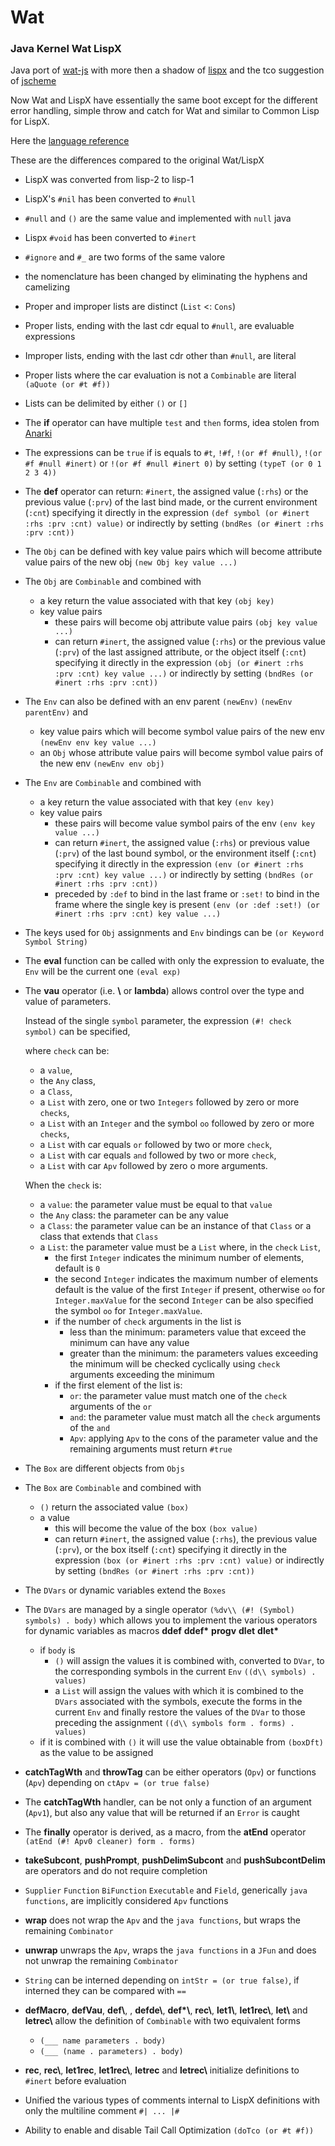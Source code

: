 # Wat

### Java Kernel Wat LispX

Java port of [wat-js](https://github.com/GiacomoCau/wat-js)
with more then a shadow of [lispx](https://github.com/lispx/lispx)
and the tco suggestion of [jscheme](https://github.com/chidiwilliams/jscheme)

Now Wat and LispX have essentially the same boot except for the different error handling,
simple throw and catch for Wat and similar to Common Lisp for LispX.

Here the [language reference](https://htmlpreview.github.io?https://github.com/GiacomoCau/Wat/blob/main/reference/reference.html)

These are the differences compared to the original Wat/LispX
* LispX was converted from lisp-2 to lisp-1
* LispX's `#nil` has been converted to `#null`
* `#null` and `()` are the same value and implemented with `null` java
* Lispx `#void` has been converted to `#inert`
* `#ignore` and `#_` are two forms of the same valore
* the nomenclature has been changed by eliminating the hyphens and camelizing
* Proper and improper lists are distinct (`List` <: `Cons`)
* Proper lists, ending with the last cdr equal to `#null`, are evaluable expressions
* Improper lists, ending with the last cdr other than `#null`, are literal
* Proper lists where the car evaluation is not a `Combinable` are literal `(aQuote (or #t #f))`
* Lists can be delimited by either `()` or `[]`
* The __if__ operator can have multiple `test` and `then` forms, idea stolen from [Anarki](https://github.com/arclanguage/anarki)
* The expressions can be `true` if is equals to `#t`, `!#f`, `!(or #f #null)`, `!(or #f #null #inert)` or `!(or #f #null #inert 0)` by setting `(typeT (or 0 1 2 3 4))`
* The __def__ operator can return:
	`#inert`, the assigned value (`:rhs`) or the previous value (`:prv`) of the last bind made, or the current environment (`:cnt`)
	specifying it directly in the expression `(def symbol (or #inert :rhs :prv :cnt) value)`
	or indirectly by setting `(bndRes (or #inert :rhs :prv :cnt))`
* The `Obj` can be defined with key value pairs which will become attribute value pairs of the new obj `(new Obj key value ...)`
* The `Obj` are `Combinable` and combined with
	* a key return the value associated with that key `(obj key)`
	* key value pairs
		* these pairs will become obj attribute value pairs `(obj key value ...)`
		* can return `#inert`, the assigned value (`:rhs`) or the previous value (`:prv`) of the last assigned attribute, or the object itself (`:cnt`)
		specifying it directly in the expression `(obj (or #inert :rhs :prv :cnt) key value ...)`
		or indirectly by setting `(bndRes (or #inert :rhs :prv :cnt))`
* The `Env` can also be defined with an env parent `(newEnv)` `(newEnv parentEnv)` and
	* key value pairs which will become symbol value pairs of the new env `(newEnv env key value ...)`
	* an `Obj` whose attribute value pairs will become symbol value pairs of the new env `(newEnv env obj)`
* The `Env` are `Combinable` and combined with
	* a key return the value associated with that key `(env key)`
	* key value pairs
		* these pairs will become value symbol pairs of the env `(env key value ...)`
		* can return `#inert`, the assigned value (`:rhs`) or previous value (`:prv`) of the last bound symbol, or the environment itself (`:cnt`)
		specifying it directly in the expression `(env (or #inert :rhs :prv :cnt) key value ...)`
		or indirectly by setting `(bndRes (or #inert :rhs :prv :cnt))`
		* preceded by `:def` to bind in the last frame or `:set!` to bind in the frame where the single key is present `(env (or :def :set!) (or #inert :rhs :prv :cnt) key value ...)`
* The keys used for `Obj` assignments and `Env` bindings can be `(or Keyword Symbol String)`
* The __eval__ function can be called with only the expression to evaluate, the `Env` will be the current one `(eval exp)`
* The __vau__ operator (i.e. __\\__ or __lambda__) allows control over the type and value of parameters.

	Instead of the single `symbol` parameter, the expression `(#! check symbol)` can be specified,
	
	where `check` can be:
	* a `value`,
	* the `Any` class,
	* a `Class`,
	* a `List` with zero, one or two `Integers` followed by zero or more `checks`,
	* a `List` with an `Integer` and the symbol `oo` followed by zero or more `checks`,
	* a `List` with car equals `or` followed by two or more `check`,
	* a `List` with car equals `and` followed by two or more `check`,
	* a `List` with car `Apv` followed by zero o more arguments.

	When the `check` is:
	* a `value`: the parameter value must be equal to that `value`
	* the `Any` class: the parameter can be any value
	* a `Class`: the parameter value can be an instance of that `Class` or a class that extends that `Class`
	* a `List`: the parameter value must be a `List` where, in the `check` `List`,
		* the first `Integer` indicates the minimum number of elements, default is `0`
		* the second `Integer` indicates the maximum number of elements
		  default is the value of the first `Integer` if present, otherwise `oo` for `Integer.maxValue`
		  for the second `Integer` can be also specified the symbol `oo` for `Integer.maxValue`.
		* if the number of `check` arguments in the list is
			* less than the minimum: parameters value that exceed the minimum can have any value
			* greater than the minimum: the parameters values exceeding the minimum will be checked cyclically using `check` arguments exceeding the minimum 
		* if the first element of the list is:
			* `or`: the parameter value must match one of the `check` arguments of the `or`
			* `and`: the parameter value must match all the `check` arguments of the `and`
			* `Apv`: applying `Apv` to the cons of the parameter value and the remaining arguments must return `#true`
* The `Box` are different objects from `Objs`
* The `Box` are `Combinable` and combined with
	* `()` return the associated value `(box)`
	* a value
		* this will become the value of the box `(box value)` 
		* can return `#inert`, the assigned value (`:rhs`), the previous value (`:prv`), or the box itself (`:cnt`)
		  specifying it directly in the expression `(box (or #inert :rhs :prv :cnt) value)`
		  or indirectly by setting `(bndRes (or #inert :rhs :prv :cnt))`
* The `DVars` or dynamic variables extend the `Boxes`
* The `DVars` are managed by a single operator `(%dv\\ (#! (Symbol) symbols) . body)`
	which allows you to implement the various operators for dynamic variables as macros __ddef__ __ddef*__ __progv__ __dlet__ __dlet*__
	* if `body` is
		* `()` will assign the values ​​it is combined with, converted to `DVar`, to the corresponding symbols in the current `Env` `((d\\ symbols) . values)`
		* a `List` will assign the values ​​with which it is combined to the `DVars` associated with the symbols, execute the forms in the current `Env`
		  and finally restore the values ​​of the `DVar` to those preceding the assignment `((d\\ symbols form . forms) . values)`
	* if it is combined with `()` it will use the value obtainable from `(boxDft)` as the value to be assigned
* __catchTagWth__ and __throwTag__ can be either operators (`Opv`) or functions (`Apv`) depending on `ctApv = (or true false)`
* The __catchTagWth__ handler, can be not only a function of an argument (`Apv1`), but also any value that will be returned if an `Error` is caught
* The __finally__ operator is derived, as a macro, from the __atEnd__ operator `(atEnd (#! Apv0 cleaner) form . forms)`
* __takeSubcont__, __pushPrompt__, __pushDelimSubcont__ and __pushSubcontDelim__ are operators and do not require completion
* `Supplier` `Function` `BiFunction` `Executable` and `Field`, generically `java functions`, are implicitly considered `Apv` functions
* __wrap__ does not wrap the `Apv` and the `java functions`, but wraps the remaining `Combinator`
* __unwrap__ unwraps the `Apv`, wraps the `java functions` in a `JFun` and does not unwrap the remaining `Combinator`
* `String` can be interned depending on `intStr = (or true false)`, if interned they can be compared with `==`
* __defMacro__, __defVau__, __def\\__, , __defde\\__, __def*\\__, __rec\\__, __let1\\__, __let1rec\\__, __let\\__ and __letrec\\__ allow the definition of `Combinable` with two equivalent forms
	* `(___ name parameters . body)`
	* `(___ (name . parameters) . body)`
* __rec__, __rec\\__, __let1rec__, __let1rec\\__, __letrec__ and __letrec\\__ initialize definitions to `#inert` before evaluation
* Unified the various types of comments internal to LispX definitions with only the multiline comment `#| ... |#`
* Ability to enable and disable Tail Call Optimization `(doTco (or #t #f))`